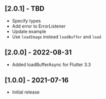 ## [2.0.1] - TBD
* Specify types
* Add error to ErrorListener
* Update example
* Use `loadImage` instead `loadBuffer` and `load`

## [2.0.0] - 2022-08-31
* Added loadBufferAsync for Flutter 3.3

## [1.0.0] - 2021-07-16
* Initial release
